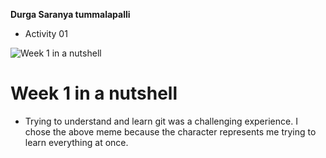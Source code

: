**Durga Saranya tummalapalli**
* Activity 01


![Week 1 in a nutshell](https://scontent-ord5-2.xx.fbcdn.net/v/t1.18169-9/531066_219525771513085_893535728_n.png?_nc_cat=105&ccb=1-7&_nc_sid=9267fe&_nc_ohc=_YkYgW_plfAAX-k_5dS&_nc_ht=scontent-ord5-2.xx&oh=00_AfAKlC8zEENUL8j6kXqQignsj895TVni5y5AM_mHK9QONg&oe=648A31E1)

# Week 1 in a nutshell

- Trying to understand and learn git was a challenging experience. I chose the above meme because the character represents me trying to learn everything at once.
